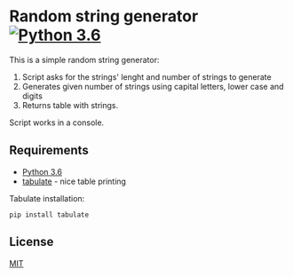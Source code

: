 # Random string generator [![Python 3.6](https://img.shields.io/badge/python-3.6-blue.svg)](https://www.python.org/downloads/release/python-360/)

This is a simple random string generator:

1. Script asks for the strings' lenght and number of strings to generate
2. Generates given number of strings using capital letters, lower case and digits
3. Returns table with strings.

Script works in a console.

## Requirements

* [Python 3.6](https://www.python.org/downloads/release/python-360/)
* [tabulate](https://pypi.org/project/tabulate/) - nice table printing

Tabulate installation:
```console
pip install tabulate
```

## License

[MIT](https://choosealicense.com/licenses/mit/)
